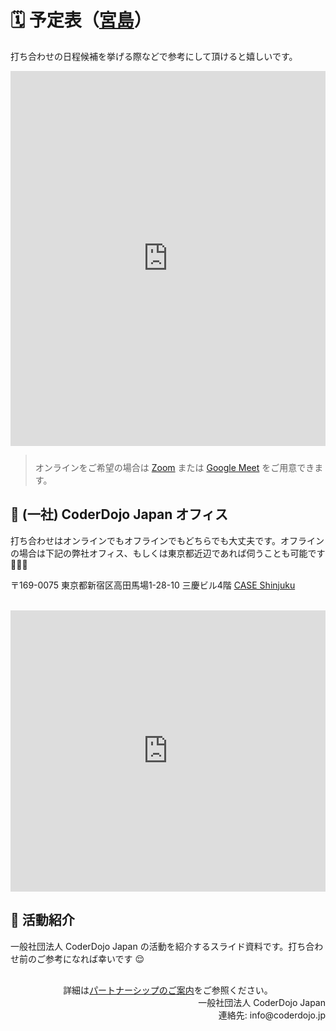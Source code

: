 # 🗓 予定表（[宮島](https://twitter.com/kiriem_)）

打ち合わせの日程候補を挙げる際などで参考にして頂けると嬉しいです。

<div class="gc_wrapper">
  <div class="responsive-iframe-container small-container">
    <iframe src="https://calendar.google.com/calendar/embed?showTitle=0&showTabs=0&showPrint=0&showDate=1&wkst=2&color=%23182C57&bgcolor=%23F2F2F2&hl=ja&ctz=Asia%2FTokyo&src=yohei%40coderdojo.jp&src=2bk907eqjut8imoorgq1qa4olc%40group.calendar.google.com&src=ay5taXlhamltYUBjb2RlLm9yLmpw&src=a2lyaWVAaW5wdy5qcA"
     style="border-width:0" width="100%" height="600" frameborder="0" scrolling="no"></iframe>
  </div>
</div>

<blockquote style="padding-top: 10px; font-style: normal;">オンラインをご希望の場合は <a href="https://zoom.us/jp-jp/meetings.html">Zoom</a> または <a href="https://apps.google.com/meet/?hl=ja">Google Meet</a> をご用意できます。</blockquote>


## 🏢 (一社) CoderDojo Japan オフィス

打ち合わせはオンラインでもオフラインでもどちらでも大丈夫です。オフラインの場合は下記の弊社オフィス、もしくは東京都近辺であれば伺うことも可能です 🏢🏃💨

〒169-0075 東京都新宿区高田馬場1-28-10 三慶ビル4階 [CASE Shinjuku](https://case-shinjuku.com/access)

<br>

<iframe src="https://www.google.com/maps/embed?pb=!1m18!1m12!1m3!1d3239.5740715995967!2d139.70255071526714!3d35.7120976358859!2m3!1f0!2f0!3f0!3m2!1i1024!2i768!4f13.1!3m3!1m2!1s0x60188d54776dce6b%3A0xc46b1d392ca25f9!2sCoderDojo%20Japan!5e0!3m2!1sja!2sjp!4v1603170377148!5m2!1sja!2sjp" width="100%" height="450" frameborder="0" style="border:0;" allowfullscreen="" aria-hidden="false" tabindex="0"></iframe>


## 📜 活動紹介

一般社団法人 CoderDojo Japan の活動を紹介するスライド資料です。打ち合わせ前のご参考になれば幸いです 😌

<div style='margin: 30px auto;'>
  <script async class="speakerdeck-embed" data-id="054962244c9f48aa8d2697abfafdba2c" data-ratio="1.33333333333333" src="//speakerdeck.com/assets/embed.js"></script>
</div>

<div align='center'>詳細は<a href='/partnership'>パートナーシップのご案内</a>をご参照ください。</div>

<div align="right">
一般社団法人 CoderDojo Japan<br>
連絡先: info@coderdojo.jp
</div>
